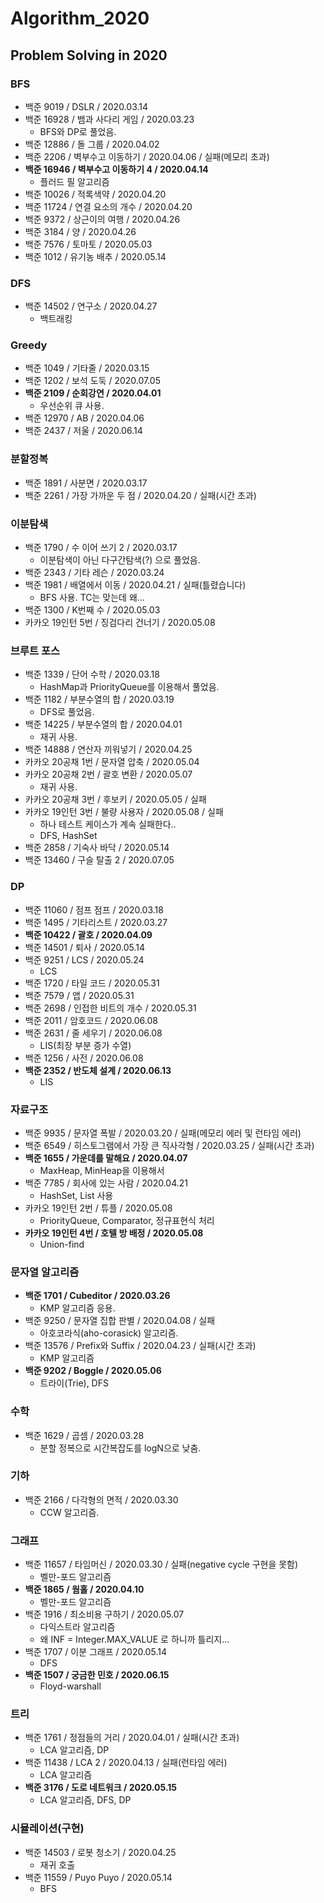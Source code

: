 # Algorithm_2020
## Problem Solving in 2020

### BFS
- 백준 9019 / DSLR / 2020.03.14
- 백준 16928 / 뱀과 사다리 게임 / 2020.03.23
    - BFS와 DP로 풀었음.
- 백준 12886 / 돌 그룹 / 2020.04.02
- 백준 2206 / 벽부수고 이동하기 / 2020.04.06 / 실패(메모리 초과)
- **백준 16946 / 벽부수고 이동하기 4 / 2020.04.14**
    - 플러드 필 알고리즘
- 백준 10026 / 적록색약 / 2020.04.20
- 백준 11724 / 연결 요소의 개수 / 2020.04.20
- 백준 9372 / 상근이의 여행 / 2020.04.26
- 백준 3184 / 양 / 2020.04.26
- 백준 7576 / 토마토 / 2020.05.03
- 백준 1012 / 유기농 배추 / 2020.05.14

### DFS
- 백준 14502 / 연구소 / 2020.04.27
    - 백트래킹

### Greedy
- 백준 1049 / 기타줄 / 2020.03.15
- 백준 1202 / 보석 도둑 / 2020.07.05
- **백준 2109 / 순회강연 / 2020.04.01**
    - 우선순위 큐 사용.
- 백준 12970 / AB / 2020.04.06
- 백준 2437 / 저울 / 2020.06.14

### 분할정복
- 백준 1891 / 사분면 / 2020.03.17
- 백준 2261 / 가장 가까운 두 점 / 2020.04.20 / 실패(시간 초과)

### 이분탐색
- 백준 1790 / 수 이어 쓰기 2 / 2020.03.17
    - 이분탐색이 아닌 다구간탐색(?) 으로 풀었음.
- 백준 2343 / 기타 레슨 / 2020.03.24
- 백준 1981 / 배열에서 이동 / 2020.04.21 / 실패(틀렸습니다)
    - BFS 사용. TC는 맞는데 왜...
- 백준 1300 / K번째 수 / 2020.05.03
- 카카오 19인턴 5번 / 징검다리 건너기 / 2020.05.08 
  
### 브루트 포스
- 백준 1339 / 단어 수학 / 2020.03.18
    - HashMap과 PriorityQueue를 이용해서 풀었음.
- 백준 1182 / 부분수열의 합 / 2020.03.19
    - DFS로 풀었음.
- 백준 14225 / 부분수열의 합 / 2020.04.01
    - 재귀 사용.
- 백준 14888 / 연산자 끼워넣기 / 2020.04.25
- 카카오 20공채 1번 / 문자열 압축 / 2020.05.04
- 카카오 20공채 2번 / 괄호 변환 / 2020.05.07
    - 재귀 사용.
- 카카오 20공채 3번 / 후보키 / 2020.05.05 / 실패
- 카카오 19인턴 3번 / 불량 사용자 / 2020.05.08 / 실패
    - 하나 테스트 케이스가 계속 실패한다..
    - DFS, HashSet
- 백준 2858 / 기숙사 바닥 / 2020.05.14
- 백준 13460 / 구슬 탈출 2 / 2020.07.05
  
### DP
- 백준 11060 / 점프 점프 / 2020.03.18
- 백준 1495 / 기타리스트 / 2020.03.27
- **백준 10422 / 괄호 / 2020.04.09**
- 백준 14501 / 퇴사 / 2020.05.14
- 백준 9251 / LCS / 2020.05.24
    - LCS
- 백준 1720 / 타일 코드 / 2020.05.31
- 백준 7579 / 앱 / 2020.05.31
- 백준 2698 / 인접한 비트의 개수 / 2020.05.31
- 백준 2011 / 암호코드 / 2020.06.08
- 백준 2631 / 줄 세우기 / 2020.06.08
    - LIS(최장 부분 증가 수열)
- 백준 1256 / 사전 / 2020.06.08
- **백준 2352 / 반도체 설계 / 2020.06.13**
    - LIS

### 자료구조
- 백준 9935 / 문자열 폭발 / 2020.03.20 / 실패(메모리 에러 및 런타임 에러)
- 백준 6549 / 히스토그램에서 가장 큰 직사각형 / 2020.03.25 / 실패(시간 초과)
- **백준 1655 / 가운데를 말해요 / 2020.04.07**
    - MaxHeap, MinHeap을 이용해서
- 백준 7785 / 회사에 있는 사람 / 2020.04.21
    - HashSet, List 사용
- 카카오 19인턴 2번 / 튜플 / 2020.05.08
    - PriorityQueue, Comparator, 정규표현식 처리
- **카카오 19인턴 4번 / 호텔 방 배정 / 2020.05.08**
    - Union-find

### 문자열 알고리즘
- **백준 1701 / Cubeditor / 2020.03.26**
    - KMP 알고리즘 응용.
- 백준 9250 / 문자열 집합 판별 / 2020.04.08 / 실패
    - 아호코라식(aho-corasick) 알고리즘.
- 백준 13576 / Prefix와 Suffix / 2020.04.23 / 실패(시간 초과)
    - KMP 알고리즘
- **백준 9202 / Boggle / 2020.05.06**
    - 트라이(Trie), DFS
  
### 수학
- 백준 1629 / 곱셈 / 2020.03.28
    - 분할 정복으로 시간복잡도를 logN으로 낮춤.
  
### 기하
- 백준 2166 / 다각형의 면적 / 2020.03.30
    - CCW 알고리즘.
  
### 그래프
- 백준 11657 / 타임머신 / 2020.03.30 / 실패(negative cycle 구현을 못함)
    - 벨만-포드 알고리즘
- **백준 1865 / 웜홀 / 2020.04.10**
    - 벨만-포드 알고리즘
- 백준 1916 / 최소비용 구하기 / 2020.05.07
    - 다익스트라 알고리즘
    - 왜 INF = Integer.MAX_VALUE 로 하니까 틀리지...
- 백준 1707 / 이분 그래프 / 2020.05.14
    - DFS
- **백준 1507 / 궁금한 민호 / 2020.06.15**
    - Floyd-warshall
  
### 트리
- 백준 1761 / 정점들의 거리 / 2020.04.01 / 실패(시간 초과)
    - LCA 알고리즘, DP
- 백준 11438 / LCA 2 / 2020.04.13 / 실패(런타임 에러)
    - LCA 알고리즘
- **백준 3176 / 도로 네트워크 / 2020.05.15**
    - LCA 알고리즘, DFS, DP
    
    
### 시뮬레이션(구현)
- 백준 14503 / 로봇 청소기 / 2020.04.25
    - 재귀 호출
- 백준 11559 / Puyo Puyo / 2020.05.14
    - BFS